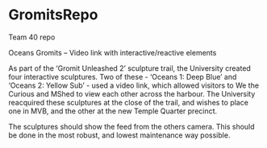 # GromitsRepo
Team 40 repo

Oceans Gromits – Video link with interactive/reactive elements 

As part of the ‘Gromit Unleashed 2’ sculpture trail, the University created four interactive sculptures. Two of these - ‘Oceans 1: Deep Blue’ and ‘Oceans 2: Yellow Sub’ - used a video link, which allowed visitors to We the Curious and MShed to view each other across the harbour. The University reacquired these sculptures at the close of the trail, and wishes to place one in MVB, and the other at the new Temple Quarter precinct. 

The sculptures should show the feed from the others camera. This should be done in the most robust, and lowest maintenance way possible. 
